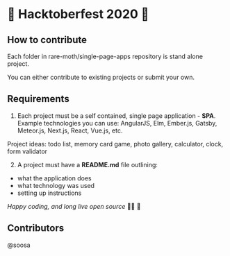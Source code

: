 # 👾 Hacktoberfest 2020 🍻

## How to contribute

Each folder in rare-moth/single-page-apps repository is stand alone project.

You can either contribute to existing projects or submit your own.

## Requirements
1. Each project must be a self contained, single page application - **SPA**. Example technologies you can use:
AngularJS, Elm, Ember.js, Gatsby, Meteor.js, Next.js, React, Vue.js, etc.

Project ideas: todo list, memory card game, photo gallery, calculator, clock, form validator

2. A project must have a **README.md** file outlining:
- what the application does 
- what technology was used
- setting up instructions

*Happy coding, and long live open source* 👩‍💻 :unicorn:

## Contributors
@soosa
